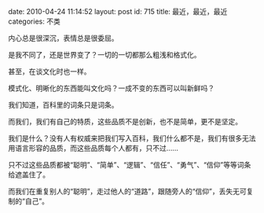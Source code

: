 date: 2010-04-24 11:14:52
layout: post
id: 715
title: 最近，最近，最近
categories: 不类

内心总是很深沉，表情总是很委屈。

是我不同了，还是世界变了？一切的一切都那么粗浅和格式化。

甚至，在谈文化时也一样。

模式化、明晰化的东西能叫文化吗？一成不变的东西可以叫新鲜吗？

我们知道，百科里的词条只是词条。

而我们，我们有自己的特质，这些品质不是创新，也不是简单，更不是坚定。

我们是什么？没有人有权威来把我们写入百科，我们什么都不是，我们有很多无法用语言形容的品质，而这些品质每个人都有，只不过……

只不过这些品质都被“聪明”、“简单”、“逻辑”、“信任”、“勇气”、“信仰”等等词条给遮盖住了。

而我们在重复别人的“聪明”，走过他人的“道路”，跟随旁人的“信仰”，丢失无可复制的“自己”。
